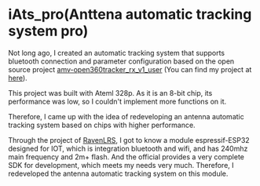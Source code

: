 # iAts_pro(Anttena automatic tracking system pro)

Not long ago, I created an automatic tracking system that supports bluetooth connection and parameter configuration based on the open source project [amv-open360tracker_rx_v1_user](https://github.com/raul-ortega/amv-open360tracker/) (You can find my project at [here](https://github.com/akari-tun/iAts)).

This project was built with Ateml 328p. As it is an 8-bit chip, its performance was low, so I couldn't implement more functions on it.

Therefore, I came up with the idea of redeveloping an antenna automatic tracking system based on chips with higher performance.

Through the project of [RavenLRS](https://github.com/RavenLRS), I got to know a module espressif-ESP32 designed for IOT, which is integration bluetooth and wifi, and has 240mhz main frequency and 2m+ flash. And the official provides a very complete SDK for development, which meets my needs very much. Therefore, I redeveloped the antenna automatic tracking system on this module.



